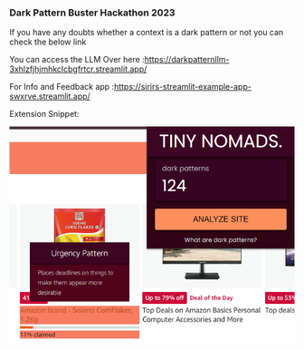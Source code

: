 ### Dark Pattern Buster Hackathon 2023

If you have any doubts whether a context is a dark pattern or not you can check the below link 


You can access the LLM Over here :https://darkpatternllm-3xhlzfjhjmhkclcbgfrtcr.streamlit.app/

For Info and Feedback app :https://sirirs-streamlit-example-app-swxrve.streamlit.app/

Extension Snippet:



![Extension ScreenShot](https://github.com/JeswinMS4/DPBH_MSRIT_TINY_NOMADS/blob/main/screenshot1.png)

